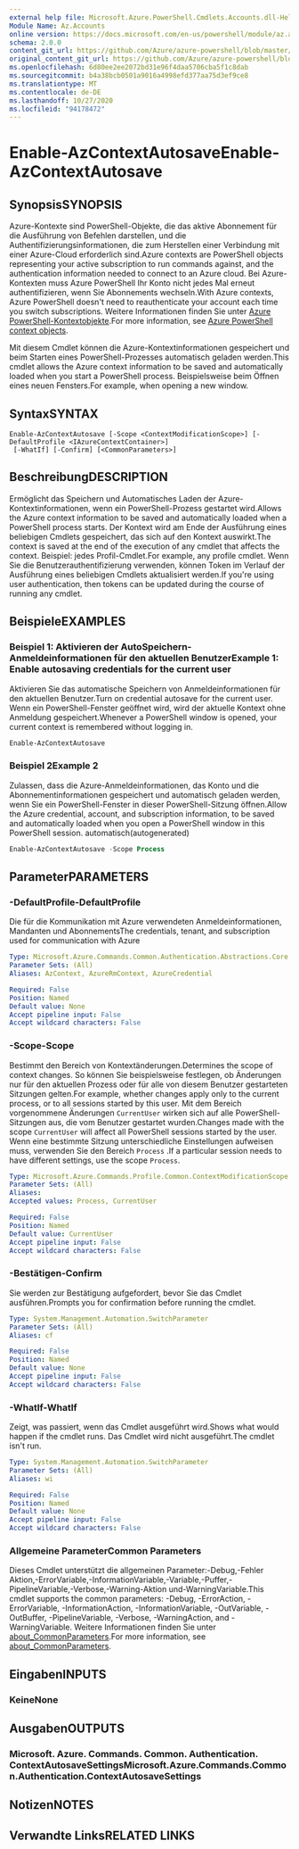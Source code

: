 ```yaml
---
external help file: Microsoft.Azure.PowerShell.Cmdlets.Accounts.dll-Help.xml
Module Name: Az.Accounts
online version: https://docs.microsoft.com/en-us/powershell/module/az.accounts/enable-azcontextautosave
schema: 2.0.0
content_git_url: https://github.com/Azure/azure-powershell/blob/master/src/Accounts/Accounts/help/Enable-AzContextAutosave.md
original_content_git_url: https://github.com/Azure/azure-powershell/blob/master/src/Accounts/Accounts/help/Enable-AzContextAutosave.md
ms.openlocfilehash: 6d80ee2ee2072bd31e96f4daa5706cba5f1c8dab
ms.sourcegitcommit: b4a38bcb0501a9016a4998efd377aa75d3ef9ce8
ms.translationtype: MT
ms.contentlocale: de-DE
ms.lasthandoff: 10/27/2020
ms.locfileid: "94178472"
---
```

# <span data-ttu-id="a9d03-101">Enable-AzContextAutosave</span><span class="sxs-lookup"><span data-stu-id="a9d03-101">Enable-AzContextAutosave</span></span>

## <span data-ttu-id="a9d03-102">Synopsis</span><span class="sxs-lookup"><span data-stu-id="a9d03-102">SYNOPSIS</span></span>
<span data-ttu-id="a9d03-103">Azure-Kontexte sind PowerShell-Objekte, die das aktive Abonnement für die Ausführung von Befehlen darstellen, und die Authentifizierungsinformationen, die zum Herstellen einer Verbindung mit einer Azure-Cloud erforderlich sind.</span><span class="sxs-lookup"><span data-stu-id="a9d03-103">Azure contexts are PowerShell objects representing your active subscription to run commands against, and the authentication information needed to connect to an Azure cloud.</span></span> <span data-ttu-id="a9d03-104">Bei Azure-Kontexten muss Azure PowerShell Ihr Konto nicht jedes Mal erneut authentifizieren, wenn Sie Abonnements wechseln.</span><span class="sxs-lookup"><span data-stu-id="a9d03-104">With Azure contexts, Azure PowerShell doesn't need to reauthenticate your account each time you switch subscriptions.</span></span> <span data-ttu-id="a9d03-105">Weitere Informationen finden Sie unter [Azure PowerShell-Kontextobjekte](https://docs.microsoft.com/powershell/azure/context-persistence).</span><span class="sxs-lookup"><span data-stu-id="a9d03-105">For more information, see [Azure PowerShell context objects](https://docs.microsoft.com/powershell/azure/context-persistence).</span></span>

<span data-ttu-id="a9d03-106">Mit diesem Cmdlet können die Azure-Kontextinformationen gespeichert und beim Starten eines PowerShell-Prozesses automatisch geladen werden.</span><span class="sxs-lookup"><span data-stu-id="a9d03-106">This cmdlet allows the Azure context information to be saved and automatically loaded when you start a PowerShell process.</span></span> <span data-ttu-id="a9d03-107">Beispielsweise beim Öffnen eines neuen Fensters.</span><span class="sxs-lookup"><span data-stu-id="a9d03-107">For example, when opening a new window.</span></span>

## <span data-ttu-id="a9d03-108">Syntax</span><span class="sxs-lookup"><span data-stu-id="a9d03-108">SYNTAX</span></span>

```
Enable-AzContextAutosave [-Scope <ContextModificationScope>] [-DefaultProfile <IAzureContextContainer>]
 [-WhatIf] [-Confirm] [<CommonParameters>]
```

## <span data-ttu-id="a9d03-109">Beschreibung</span><span class="sxs-lookup"><span data-stu-id="a9d03-109">DESCRIPTION</span></span>

<span data-ttu-id="a9d03-110">Ermöglicht das Speichern und Automatisches Laden der Azure-Kontextinformationen, wenn ein PowerShell-Prozess gestartet wird.</span><span class="sxs-lookup"><span data-stu-id="a9d03-110">Allows the Azure context information to be saved and automatically loaded when a PowerShell process starts.</span></span> <span data-ttu-id="a9d03-111">Der Kontext wird am Ende der Ausführung eines beliebigen Cmdlets gespeichert, das sich auf den Kontext auswirkt.</span><span class="sxs-lookup"><span data-stu-id="a9d03-111">The context is saved at the end of the execution of any cmdlet that affects the context.</span></span> <span data-ttu-id="a9d03-112">Beispiel: jedes Profil-Cmdlet.</span><span class="sxs-lookup"><span data-stu-id="a9d03-112">For example, any profile cmdlet.</span></span> <span data-ttu-id="a9d03-113">Wenn Sie die Benutzerauthentifizierung verwenden, können Token im Verlauf der Ausführung eines beliebigen Cmdlets aktualisiert werden.</span><span class="sxs-lookup"><span data-stu-id="a9d03-113">If you're using user authentication, then tokens can be updated during the course of running any cmdlet.</span></span>

## <span data-ttu-id="a9d03-114">Beispiele</span><span class="sxs-lookup"><span data-stu-id="a9d03-114">EXAMPLES</span></span>

### <span data-ttu-id="a9d03-115">Beispiel 1: Aktivieren der AutoSpeichern-Anmeldeinformationen für den aktuellen Benutzer</span><span class="sxs-lookup"><span data-stu-id="a9d03-115">Example 1: Enable autosaving credentials for the current user</span></span>

<span data-ttu-id="a9d03-116">Aktivieren Sie das automatische Speichern von Anmeldeinformationen für den aktuellen Benutzer.</span><span class="sxs-lookup"><span data-stu-id="a9d03-116">Turn on credential autosave for the current user.</span></span> <span data-ttu-id="a9d03-117">Wenn ein PowerShell-Fenster geöffnet wird, wird der aktuelle Kontext ohne Anmeldung gespeichert.</span><span class="sxs-lookup"><span data-stu-id="a9d03-117">Whenever a PowerShell window is opened, your current context is remembered without logging in.</span></span>

```powershell
Enable-AzContextAutosave
```

### <span data-ttu-id="a9d03-118">Beispiel 2</span><span class="sxs-lookup"><span data-stu-id="a9d03-118">Example 2</span></span>

<span data-ttu-id="a9d03-119">Zulassen, dass die Azure-Anmeldeinformationen, das Konto und die Abonnementinformationen gespeichert und automatisch geladen werden, wenn Sie ein PowerShell-Fenster in dieser PowerShell-Sitzung öffnen.</span><span class="sxs-lookup"><span data-stu-id="a9d03-119">Allow the Azure credential, account, and subscription information, to be saved and automatically loaded when you open a PowerShell window in this PowerShell session.</span></span> <span data-ttu-id="a9d03-120">automatisch</span><span class="sxs-lookup"><span data-stu-id="a9d03-120">(autogenerated)</span></span>

```powershell <!-- Aladdin Generated Example -->
Enable-AzContextAutosave -Scope Process
```

## <span data-ttu-id="a9d03-121">Parameter</span><span class="sxs-lookup"><span data-stu-id="a9d03-121">PARAMETERS</span></span>

### <span data-ttu-id="a9d03-122">-DefaultProfile</span><span class="sxs-lookup"><span data-stu-id="a9d03-122">-DefaultProfile</span></span>

<span data-ttu-id="a9d03-123">Die für die Kommunikation mit Azure verwendeten Anmeldeinformationen, Mandanten und Abonnements</span><span class="sxs-lookup"><span data-stu-id="a9d03-123">The credentials, tenant, and subscription used for communication with Azure</span></span>

```yaml
Type: Microsoft.Azure.Commands.Common.Authentication.Abstractions.Core.IAzureContextContainer
Parameter Sets: (All)
Aliases: AzContext, AzureRmContext, AzureCredential

Required: False
Position: Named
Default value: None
Accept pipeline input: False
Accept wildcard characters: False
```

### <span data-ttu-id="a9d03-124">-Scope</span><span class="sxs-lookup"><span data-stu-id="a9d03-124">-Scope</span></span>

<span data-ttu-id="a9d03-125">Bestimmt den Bereich von Kontextänderungen.</span><span class="sxs-lookup"><span data-stu-id="a9d03-125">Determines the scope of context changes.</span></span> <span data-ttu-id="a9d03-126">So können Sie beispielsweise festlegen, ob Änderungen nur für den aktuellen Prozess oder für alle von diesem Benutzer gestarteten Sitzungen gelten.</span><span class="sxs-lookup"><span data-stu-id="a9d03-126">For example, whether changes apply only to the current process, or to all sessions started by this user.</span></span> <span data-ttu-id="a9d03-127">Mit dem Bereich vorgenommene Änderungen `CurrentUser` wirken sich auf alle PowerShell-Sitzungen aus, die vom Benutzer gestartet wurden.</span><span class="sxs-lookup"><span data-stu-id="a9d03-127">Changes made with the scope `CurrentUser` will affect all PowerShell sessions started by the user.</span></span> <span data-ttu-id="a9d03-128">Wenn eine bestimmte Sitzung unterschiedliche Einstellungen aufweisen muss, verwenden Sie den Bereich `Process` .</span><span class="sxs-lookup"><span data-stu-id="a9d03-128">If a particular session needs to have different settings, use the scope `Process`.</span></span>

```yaml
Type: Microsoft.Azure.Commands.Profile.Common.ContextModificationScope
Parameter Sets: (All)
Aliases:
Accepted values: Process, CurrentUser

Required: False
Position: Named
Default value: CurrentUser
Accept pipeline input: False
Accept wildcard characters: False
```

### <span data-ttu-id="a9d03-129">-Bestätigen</span><span class="sxs-lookup"><span data-stu-id="a9d03-129">-Confirm</span></span>

<span data-ttu-id="a9d03-130">Sie werden zur Bestätigung aufgefordert, bevor Sie das Cmdlet ausführen.</span><span class="sxs-lookup"><span data-stu-id="a9d03-130">Prompts you for confirmation before running the cmdlet.</span></span>

```yaml
Type: System.Management.Automation.SwitchParameter
Parameter Sets: (All)
Aliases: cf

Required: False
Position: Named
Default value: None
Accept pipeline input: False
Accept wildcard characters: False
```

### <span data-ttu-id="a9d03-131">-WhatIf</span><span class="sxs-lookup"><span data-stu-id="a9d03-131">-WhatIf</span></span>

<span data-ttu-id="a9d03-132">Zeigt, was passiert, wenn das Cmdlet ausgeführt wird.</span><span class="sxs-lookup"><span data-stu-id="a9d03-132">Shows what would happen if the cmdlet runs.</span></span>
<span data-ttu-id="a9d03-133">Das Cmdlet wird nicht ausgeführt.</span><span class="sxs-lookup"><span data-stu-id="a9d03-133">The cmdlet isn't run.</span></span>

```yaml
Type: System.Management.Automation.SwitchParameter
Parameter Sets: (All)
Aliases: wi

Required: False
Position: Named
Default value: None
Accept pipeline input: False
Accept wildcard characters: False
```

### <span data-ttu-id="a9d03-134">Allgemeine Parameter</span><span class="sxs-lookup"><span data-stu-id="a9d03-134">Common Parameters</span></span>

<span data-ttu-id="a9d03-135">Dieses Cmdlet unterstützt die allgemeinen Parameter:-Debug,-Fehler Aktion,-ErrorVariable,-InformationVariable,-Variable,-Puffer,-PipelineVariable,-Verbose,-Warning-Aktion und-WarningVariable.</span><span class="sxs-lookup"><span data-stu-id="a9d03-135">This cmdlet supports the common parameters: -Debug, -ErrorAction, -ErrorVariable, -InformationAction, -InformationVariable, -OutVariable, -OutBuffer, -PipelineVariable, -Verbose, -WarningAction, and -WarningVariable.</span></span> <span data-ttu-id="a9d03-136">Weitere Informationen finden Sie unter [about_CommonParameters](http://go.microsoft.com/fwlink/?LinkID=113216).</span><span class="sxs-lookup"><span data-stu-id="a9d03-136">For more information, see [about_CommonParameters](http://go.microsoft.com/fwlink/?LinkID=113216).</span></span>

## <span data-ttu-id="a9d03-137">Eingaben</span><span class="sxs-lookup"><span data-stu-id="a9d03-137">INPUTS</span></span>

### <span data-ttu-id="a9d03-138">Keine</span><span class="sxs-lookup"><span data-stu-id="a9d03-138">None</span></span>

## <span data-ttu-id="a9d03-139">Ausgaben</span><span class="sxs-lookup"><span data-stu-id="a9d03-139">OUTPUTS</span></span>

### <span data-ttu-id="a9d03-140">Microsoft. Azure. Commands. Common. Authentication. ContextAutosaveSettings</span><span class="sxs-lookup"><span data-stu-id="a9d03-140">Microsoft.Azure.Commands.Common.Authentication.ContextAutosaveSettings</span></span>

## <span data-ttu-id="a9d03-141">Notizen</span><span class="sxs-lookup"><span data-stu-id="a9d03-141">NOTES</span></span>

## <span data-ttu-id="a9d03-142">Verwandte Links</span><span class="sxs-lookup"><span data-stu-id="a9d03-142">RELATED LINKS</span></span>
